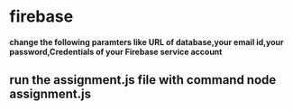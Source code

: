 # firebase
#### change the following paramters like URL of database,your email id,your password,Credentials of your Firebase service account
## run the assignment.js file with command node assignment.js
